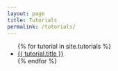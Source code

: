 ```yaml
---
layout: page
title: Tutorials
permalink: /tutorials/
---
```


<ul>
  {% for tutorial in site.tutorials %}
    <li>
      <!---{{ tutorial.title }}--->
      <a href="{{ tutorial.url }}">{{ tutorial.title }}</a>
    </li>
  {% endfor %}
</ul>
